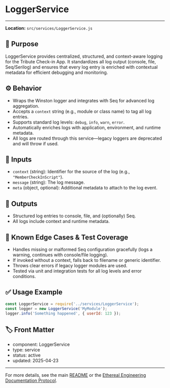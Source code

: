 # LoggerService

---
**Location:** `src/services/LoggerService.js`

## 📘 Purpose
LoggerService provides centralized, structured, and context-aware logging for the Tribute Check-in App. It standardizes all log output (console, file, Seq/Serilog) and ensures that every log entry is enriched with contextual metadata for efficient debugging and monitoring.

## ⚙️ Behavior
- Wraps the Winston logger and integrates with Seq for advanced log aggregation.
- Accepts a `context` string (e.g., module or class name) to tag all log entries.
- Supports standard log levels: `debug`, `info`, `warn`, `error`.
- Automatically enriches logs with application, environment, and runtime metadata.
- All logs are routed through this service—legacy loggers are deprecated and will throw if used.

## 🔡 Inputs
- `context` (string): Identifier for the source of the log (e.g., `"MemberCheckInScript"`).
- `message` (string): The log message.
- `meta` (object, optional): Additional metadata to attach to the log event.

## 🔢 Outputs
- Structured log entries to console, file, and (optionally) Seq.
- All logs include context and runtime metadata.

## 🧪 Known Edge Cases & Test Coverage
- Handles missing or malformed Seq configuration gracefully (logs a warning, continues with console/file logging).
- If invoked without a context, falls back to filename or generic identifier.
- Throws clear errors if legacy logger modules are used.
- Tested via unit and integration tests for all log levels and error conditions.

## ✅ Usage Example
```js
const LoggerService = require('../services/LoggerService');
const logger = new LoggerService('MyModule');
logger.info('Something happened', { userId: 123 });
```

## 🏷️ Front Matter
- component: LoggerService
- type: service
- status: active
- updated: 2025-04-23

---
For more details, see the main [README](../README.md) or the [Ethereal Engineering Documentation Protocol](../protocols/ProtocolTemplate.md).
